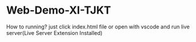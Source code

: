 # Web-Demo-XI-TJKT

How to running?
just click index.html file
or
open with vscode and run live server(Live Server Extension Installed)
